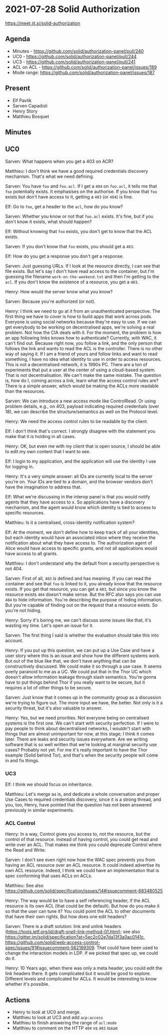 # 2021-07-28 Solid Authorization

https://meet.jit.si/solid-authorization


## Agenda

* Minutes - https://github.com/solid/authorization-panel/pull/240
* UC0 - https://github.com/solid/authorization-panel/pull/244
* UC3 - https://github.com/solid/authorization-panel/pull/241
* ACL on ACL - https://github.com/solid/authorization-panel/issues/189
* Mode range: https://github.com/solid/authorization-panel/issues/187

## Present

* Elf Pavlik
* Sarven Capadisli
* Henry Story
* Matthieu Bosquet


## Minutes

## UC0

Sarven: What happens when you get a 403 on ACR?

Matthieu: I don't think we have a good required credentials discovery mechanism. That's what we need defining.

Sarven: You have `foo` and `foo.acl`. If I get a `404` on `foo.acl`, it tells me that `foo` potentially exists. It emphasises on the authorise. If you know that `foo` exists but don't have access to it, getting a `403` (or `404`) is fine.

Elf: Go to `foo`, get a header to the `acl`, how do you know?

Sarven: Whether you know or not that `foo.acl` exists. It's fine, but if you don't know it exists, what should happen?

Elf: Without knowing that `foo` exists, you don't get to know that the ACL exists.

Sarven: If you don't know that `foo` exists, you should get a `403`.

Elf: How do you get a response you don't get a response.

Sarven: Just guessing URLs. If I look at the resource directly, I can see that file exists.
But let's say I don't have read access to the container, but I'm guessing the filename `work-on-the-weekend.txt` and then I'm getting to the `acl`.
If you don't know the existence of a resource, you get a `403`.

Henry: How would the server know what you know?

Sarven: Because you're authorized (or not).

Henry: I think we need to go at it from an unauthenticated perspective.
The first thing we have to cover is how to build apps that work across pods.
Everyone is using social networks because they're easy to use.
If we can get everybody to be working on decentralised apps, we're solving a real problem. Not how the CIA deals with it.
For the moment, the problem is how an app following links knows how to authenticate?
Currently, with WAC, it can't find out.
Because right now, you follow a link, and the only person that follows the link and wants to read the ACL is the controller. There is no other way of saying it.
If I am a friend of yours and follow links and want to read something, I have no idea what identity to use in order to access resources.
This is not a decentralised network, it is 1990s PC.
There are a ton of experiments that put a user at the center of using a cloud-based system.
That is not decentralisation.
We can't make the same mistake.
The question is, how do I, coming across a link, learn what the access control rules are?
There is a simple answer, which would be making the ACLs more readable than the resources.

Sarven: We can introduce a new access mode like ControlRead. Or using problem details, e.g., on 403, payload indicating required credentials (over 18), we can describe the structure/semantics as well on the Protocol level.

Henry: We need the access control rules to be readable by the client.

Elf: I don't think that's correct. I strongly disagree with the statement you make that it is holding in all cases.

Henry: OK, but even me with my client that is open source, I should be able to edit my own content that I want to see.

Elf: I login to my application, and the application will use the identity I use for logging in.

Henry: It's a very simple answer: all IDs are currently local to the server you're on. Your IDs are tied to a domain, and the browser vendors don't have the imagination to address that.

Elf: What we're discussing in the interop panel is that you would notify agents that they have access to x. So applications have a discovery mechanism, and the agent would know which identity is tied to access to specific resources.

Matthieu: Is it a centralised, cross-identity notification system?

Elf: At the moment, we don't define how to keep track of all your identities, but each identity would have an associated inbox where they receive the notification about what they have access to.
The authorization agent of Alice would have access to specific grants, and not all applications would have access to all grants.

Matthieu: I don't understand why the default from a security perspective is not 404.

Sarven: First of all, `403` is defined and has meaning. If you can read the container and see that `foo` is linked to it, you already know that the resource exists. If you get that resource, you can get a `403`, but since you know the resource exists `404` doesn't make sense. But the RFC also says you can use `404` to hide information.
You're describing the purpose of hiding information.
But you're capable of finding out on the request that a resource exists. So you're not hiding.

Henry: Sorry it's boring me, we can't discuss some issues like that, it's wasting my time. Let's open an issue for it.

Sarven: The first thing I said is whether the evaluation should take this into account.

Henry: If you put up this question, we can put up a Use Case and have a user story where this is an issue and show how the different systems work. But out of the blue like that, we don't have anything that can be constructively discussed. We could make it so through a use case. It seems overly paranoid to me as a UC. We could put that in the Thor UC which doesn't allow information leakage through slash semantics. You're gonna have to put things behind Thor if you really want to be secure, but it requires a lot of other things to be secure.

Sarven: Just know that it comes up in the community group as a discussion we're trying to figure out. The more input we have, the better.
Not only is it a security threat, but it's also valuable to answer.

Henry: Yes, but we need priorities. Not everyone being on centralised systems is the first one. We can't start with security perfection.
If I were to pay people to think about decentralised networks, I wouldn't start with things that are almost unimportant for now, at this stage; I think it comes later. There are leaks and security issues everywhere.
Are we writing software that is so well written that we're looking at marginal security use cases? Probably not yet.
For me it's really important to have the Thor example (Solid behind Tor), and that's when the security people will come in and fix things.


### UC3

Elf: I think we should focus on inheritance.

Matthieu: Let's merge as is, and dedicate a whole conversation and proper Use Cases to required credentials discovery, since it is a strong thread, and you, too, Henry, have pointed that the question has not been answered previously in similar experiments.


### ACL Control

Henry: In a way, Control gives you access to, not the resource, but the control of that resource. Instead of having control, you could get read and write over an ACL. That makes me think you could deprecate Control where the Read and Write.

Sarven: I don't see even right now how the WAC spec prevents you from having an ACL resource over an ACL resource. It could indeed advertise its own ACL resource. Indeed, I think we could have an implementation that is spec conforming that uses ACLs on ACLs.

Matthieu: See also https://github.com/solid/specification/issues/14#issuecomment-683480525

Henry: The way would be to have a self referencing header, if the ACL resource is its own ACL (that could be the default). But how do you make it so that the user can tune it? You could point the ACL to other documents that have their own rights. But how does one edit headers?

Sarven: There is a draft solution: link and unlink headers (<https://tools.ietf.org/id/draft-snell-link-method-01.html>); see also <https://gitter.im/solid/specification?at=5ec2c02e7da13f3a0ac0141c>, <https://github.com/solid/web-access-control-spec/issues/91#issuecomment-562169309>. That could have been used to change the interaction models in LDP. If we picked that spec up, we could do it.

Henry: 10 Years ago, when there was only a meta header, you could edit the link headers there.
It gets complicated but it would be good to explore.
Different levels and complicated for ACLs. It would be interesting to know whether it's possible.



## Actions

* Henry to look at UC0 and merge.
* Matthieu to look at UC3 and add `acp:access`
* Matthieu to finish answering the range of `acl:mode`
* Matthieu to comment on the HTTP `404` vs `403` issue

